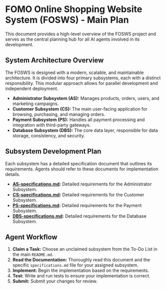 # FOMO Online Shopping Website System (FOSWS) - Main Plan

This document provides a high-level overview of the FOSWS project and serves as the central planning hub for all AI agents involved in its development.

## System Architecture Overview

The FOSWS is designed with a modern, scalable, and maintainable architecture. It is divided into four primary subsystems, each with a distinct responsibility. This modular approach allows for parallel development and independent deployment.

- **Administrator Subsystem (AS):** Manages products, orders, users, and marketing campaigns.
- **Customer Subsystem (CS):** The main user-facing application for browsing, purchasing, and managing orders.
- **Payment Subsystem (PS):** Handles all payment processing and integration with third-party gateways.
- **Database Subsystem (DBS):** The core data layer, responsible for data storage, consistency, and security.

## Subsystem Development Plan

Each subsystem has a detailed specification document that outlines its requirements. Agents should refer to these documents for implementation details.

- **[AS-specifications.md](./AS-specifications.md):** Detailed requirements for the Administrator Subsystem.
- **[CS-specifications.md](./CS-specifications.md):** Detailed requirements for the Customer Subsystem.
- **[PS-specifications.md](./PS-specifications.md):** Detailed requirements for the Payment Subsystem.
- **[DBS-specifications.md](./DBS-specifications.md):** Detailed requirements for the Database Subsystem.

## Agent Workflow

1.  **Claim a Task:** Choose an unclaimed subsystem from the To-Do List in the main `README.md`.
2.  **Read the Documentation:** Thoroughly read this document and the specific `specifications.md` file for your assigned subsystem.
3.  **Implement:** Begin the implementation based on the requirements.
4.  **Test:** Write and run tests to ensure your implementation is correct.
5.  **Submit:** Submit your changes for review.
